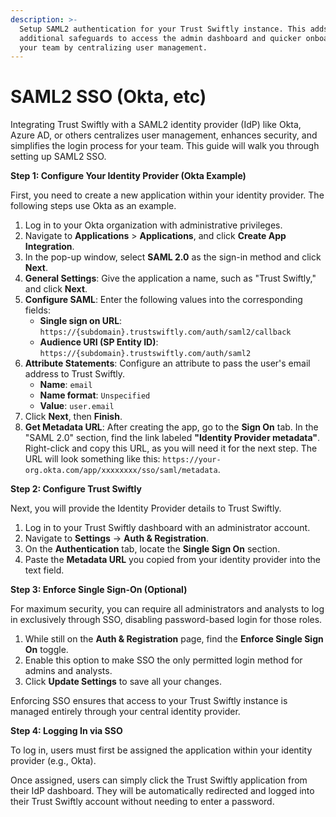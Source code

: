 ```yaml
---
description: >-
  Setup SAML2 authentication for your Trust Swiftly instance. This adds
  additional safeguards to access the admin dashboard and quicker onboarding for
  your team by centralizing user management.
---
```


# SAML2 SSO (Okta, etc)

Integrating Trust Swiftly with a SAML2 identity provider (IdP) like Okta, Azure AD, or others centralizes user management, enhances security, and simplifies the login process for your team. This guide will walk you through setting up SAML2 SSO.

**Step 1: Configure Your Identity Provider (Okta Example)**

First, you need to create a new application within your identity provider. The following steps use Okta as an example.

1. Log in to your Okta organization with administrative privileges.
2. Navigate to **Applications** > **Applications**, and click **Create App Integration**.
3. In the pop-up window, select **SAML 2.0** as the sign-in method and click **Next**.
4. **General Settings**: Give the application a name, such as "Trust Swiftly," and click **Next**.
5. **Configure SAML**: Enter the following values into the corresponding fields:
   * **Single sign on URL**: `https://{subdomain}.trustswiftly.com/auth/saml2/callback`
   * **Audience URI (SP Entity ID)**: `https://{subdomain}.trustswiftly.com/auth/saml2`
6. **Attribute Statements**: Configure an attribute to pass the user's email address to Trust Swiftly.
   * **Name**: `email`
   * **Name format**: `Unspecified`
   * **Value**: `user.email`
7. Click **Next**, then **Finish**.
8. **Get Metadata URL**: After creating the app, go to the **Sign On** tab. In the "SAML 2.0" section, find the link labeled **"Identity Provider metadata"**. Right-click and copy this URL, as you will need it for the next step. The URL will look something like this: `https://your-org.okta.com/app/xxxxxxxx/sso/saml/metadata`.

**Step 2: Configure Trust Swiftly**

Next, you will provide the Identity Provider details to Trust Swiftly.

1. Log in to your Trust Swiftly dashboard with an administrator account.
2. Navigate to **Settings** -> **Auth & Registration**.
3. On the **Authentication** tab, locate the **Single Sign On** section.
4. Paste the **Metadata URL** you copied from your identity provider into the text field.

**Step 3: Enforce Single Sign-On (Optional)**

For maximum security, you can require all administrators and analysts to log in exclusively through SSO, disabling password-based login for those roles.

1. While still on the **Auth & Registration** page, find the **Enforce Single Sign On** toggle.
2. Enable this option to make SSO the only permitted login method for admins and analysts.
3. Click **Update Settings** to save all your changes.

Enforcing SSO ensures that access to your Trust Swiftly instance is managed entirely through your central identity provider.

**Step 4: Logging In via SSO**

To log in, users must first be assigned the application within your identity provider (e.g., Okta).

Once assigned, users can simply click the Trust Swiftly application from their IdP dashboard. They will be automatically redirected and logged into their Trust Swiftly account without needing to enter a password.
